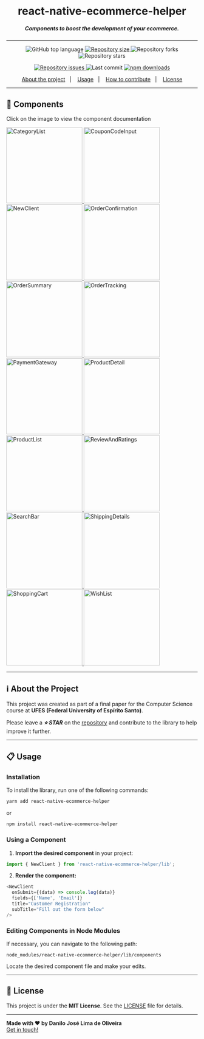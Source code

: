<h1 align="center">
  react-native-ecommerce-helper
</h1>


<h5 align="center">
  Components to boost the development of your ecommerce.
</h5>

---

<p align="center">
  <img alt="GitHub top language" src="https://img.shields.io/github/languages/top/Danilo-Js/react-native-ecommerce-helper">

  <a href="https://img.shields.io/github/repo-size/Danilo-Js/react-native-ecommerce-helper/commits/master">
    <img alt="Repository size" src="https://img.shields.io/github/repo-size/Danilo-Js/react-native-ecommerce-helper">
  </a>
  
  <img alt="Repository forks" src="https://img.shields.io/github/forks/Danilo-Js/react-native-ecommerce-helper">
  
  <img alt="Repository stars" src="https://img.shields.io/github/stars/Danilo-Js/react-native-ecommerce-helper">
</p>

<p align="center">
  <a href="https://img.shields.io/github/issues/Danilo-Js/react-native-ecommerce-helper/issues">
    <img alt="Repository issues" src="https://img.shields.io/github/issues/Danilo-Js/react-native-ecommerce-helper">
  </a>

  <img alt="Last commit" src="https://img.shields.io/github/last-commit/Danilo-Js/react-native-ecommerce-helper">

  <a href="https://www.npmjs.com/package/react-native-ecommerce-helper">
    <img alt="npm downloads" src="https://img.shields.io/npm/dm/react-native-ecommerce-helper.svg">
  </a>
</p>

<p align="center">
  <a href="#information_source-about-the-project">About the project</a>&nbsp;&nbsp;&nbsp;|&nbsp;&nbsp;&nbsp;
  <a href="#clipboard-usage">Usage</a>&nbsp;&nbsp;&nbsp;|&nbsp;&nbsp;&nbsp;
  <a href="Docs/HowToContribuite.md">How to contribute</a>&nbsp;&nbsp;&nbsp;|&nbsp;&nbsp;&nbsp;
  <a href="#memo-license">License</a>
</p>

---

## 📸 **Components**

Click on the image to view the component documentation

<a href="Docs/Usage/CategoryList.md">
  <img src="Docs/Images/CategoryList.png" alt="CategoryList" width="200"/>
</a>
<a href="Docs/Usage/CouponCodeInput.md">
  <img src="Docs/Images/CouponCodeInput.png" alt="CouponCodeInput" width="200"/>
</a>
<a href="Docs/Usage/NewClient.md">
  <img src="Docs/Images/NewClient.png" alt="NewClient" width="200"/>
</a>
<a href="Docs/Usage/OrderConfirmation.md">
  <img src="Docs/Images/OrderConfirmation.png" alt="OrderConfirmation" width="200"/>
</a>
<a href="Docs/Usage/OrderSummary.md">
  <img src="Docs/Images/OrderSummary.png" alt="OrderSummary" width="200"/>
</a>
<a href="Docs/Usage/OrderTracking.md">
  <img src="Docs/Images/OrderTracking.png" alt="OrderTracking" width="200"/>
</a>
<a href="Docs/Usage/PaymentGateway.md">
  <img src="Docs/Images/PaymentGateway.png" alt="PaymentGateway" width="200"/>
</a>
<a href="Docs/Usage/ProductDetail.md">
  <img src="Docs/Images/ProductDetail.png" alt="ProductDetail" width="200"/>
</a>
<a href="Docs/Usage/ProductList.md">
  <img src="Docs/Images/ProductList.png" alt="ProductList" width="200"/>
</a>
<a href="Docs/Usage/ReviewAndRatings.md">
  <img src="Docs/Images/ReviewAndRatings.png" alt="ReviewAndRatings" width="200"/>
</a>
<a href="Docs/Usage/SearchBar.md">
  <img src="Docs/Images/SearchBar.png" alt="SearchBar" width="200"/>
</a>
<a href="Docs/Usage/ShippingDetails.md">
  <img src="Docs/Images/ShippingDetails.png" alt="ShippingDetails" width="200"/>
</a>
<a href="Docs/Usage/ShoppingCart.md">
  <img src="Docs/Images/ShoppingCart.png" alt="ShoppingCart" width="200"/>
</a>
<a href="Docs/Usage/WishList.md">
  <img src="Docs/Images/WishList.png" alt="WishList" width="200"/>
</a>

---

## :information_source: **About the Project**

This project was created as part of a final paper for the Computer Science course at **UFES (Federal University of Espírito Santo)**.  

Please leave a ***⭐ STAR*** on the [repository](https://github.com/Danilo-Js/react-native-ecommerce-helper) and contribute to the library to help improve it further.  

---

## :clipboard: Usage

### **Installation**

To install the library, run one of the following commands:

```sh
yarn add react-native-ecommerce-helper
```

or

```sh
npm install react-native-ecommerce-helper
```

### **Using a Component**

1. **Import the desired component** in your project:

```js
import { NewClient } from 'react-native-ecommerce-helper/lib';
```

2. **Render the component:**

```js
<NewClient
  onSubmit={(data) => console.log(data)}
  fields={['Name', 'Email']}
  title="Customer Registration"
  subTitle="Fill out the form below"
/>
```

### **Editing Components in Node Modules**

If necessary, you can navigate to the following path:

```plaintext
node_modules/react-native-ecommerce-helper/lib/components
```

Locate the desired component file and make your edits.

---

## :memo: **License**

This project is under the **MIT License**. See the [LICENSE](https://github.com/Danilo-Js/react-native-ecommerce-helper/blob/master/LICENSE) file for details.

---

**Made with ❤️ by Danilo José Lima de Oliveira**  
[Get in touch!](https://www.linkedin.com/in/danilo-js/)
